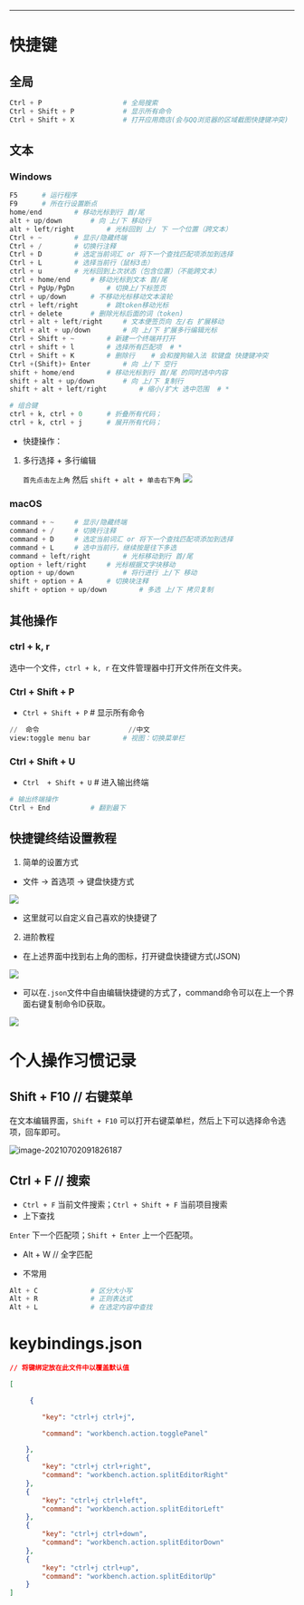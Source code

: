 

------

# 快捷键

## 全局

```python
Ctrl + P					# 全局搜索
Ctrl + Shift + P			# 显示所有命令
Ctrl + Shift + X			# 打开应用商店(会与QQ浏览器的区域截图快捷键冲突)
```
## 文本

###  Windows

```python
F5		# 运行程序
F9      # 所在行设置断点
home/end        # 移动光标到行 首/尾
alt + up/down       # 向 上/下 移动行
alt + left/right        # 光标回到 上/ 下 一个位置（跨文本）
Ctrl + ~		# 显示/隐藏终端
Ctrl + /        # 切换行注释
Ctrl + D        # 选定当前词汇 or 将下一个查找匹配项添加到选择
Ctrl + L        # 选择当前行（鼠标3击）
ctrl + u        # 光标回到上次状态（包含位置）（不能跨文本）
ctrl + home/end     # 移动光标到文本 首/尾
Ctrl + PgUp/PgDn        # 切换上/下标签页
ctrl + up/down      # 不移动光标移动文本滚轮
ctrl + left/right       # 跳token移动光标
ctrl + delete       # 删除光标后面的词（token)
ctrl + alt + left/right     # 文本便签页向 左/右 扩展移动
ctrl + alt + up/down        # 向 上/下 扩展多行编辑光标
Ctrl + Shift + ~        # 新建一个终端并打开
ctrl + shift + l        # 选择所有匹配项  # *
Ctrl + Shift + K        # 删除行    # 会和搜狗输入法 软键盘 快捷键冲突
Ctrl +(Shift)+ Enter        # 向 上/下 空行
shift + home/end        # 移动光标到行 首/尾 的同时选中内容
shift + alt + up/down       # 向 上/下 复制行
shift + alt + left/right        # 缩小/扩大 选中范围  # *

# 组合键
ctrl + k, ctrl + 0      # 折叠所有代码；
ctrl + k, ctrl + j      # 展开所有代码；
```

- 快捷操作：

1. 多行选择 + 多行编辑
   
   `首先点击左上角` 然后 `shift + alt + 单击右下角`
   ![](https://exp-picture.cdn.bcebos.com/c255efc595ee41c17b1a83e68d88912ca4ca9b96.jpg?x-bce-process=image%2Fresize%2Cm_lfit%2Cw_500%2Climit_1%2Fformat%2Cf_jpg%2Fquality%2Cq_80)

### macOS

```python
command + ~		# 显示/隐藏终端
command + /		# 切换行注释
command + D		# 选定当前词汇 or 将下一个查找匹配项添加到选择
command + L		# 选中当前行，继续按是往下多选
command + left/right		# 光标移动到行 首/尾
option + left/right		# 光标根据文字块移动
option + up/down			# 将行进行 上/下 移动
shift + option + A		# 切换块注释
shift + option + up/down		# 多选 上/下 拷贝复制
```
## 其他操作

### ctrl + k, r

选中一个文件，`ctrl + k, r` 在文件管理器中打开文件所在文件夹。

### Ctrl + Shift + P

- `Ctrl + Shift + P`		# 显示所有命令

```python
//	命令						//中文
view:toggle menu bar		# 视图：切换菜单栏
```

### Ctrl  + Shift + U

- `Ctrl  + Shift + U`		# 进入输出终端

```python
# 输出终端操作
Ctrl + End			# 翻到最下
```

## 快捷键终结设置教程

1. 简单的设置方式

- 文件 -> 首选项 -> 键盘快捷方式

![](https://i.loli.net/2021/06/29/SsGFRMhyTjnO94g.png)

- 这里就可以自定义自己喜欢的快捷键了

2. 进阶教程

- 在上述界面中找到右上角的图标，打开键盘快捷键方式(JSON)

![](https://i.loli.net/2021/06/29/TqVZtdXLW9AwKuH.png)

- 可以在`.json`文件中自由编辑快捷键的方式了，command命令可以在上一个界面右键复制命令ID获取。

![](https://i.loli.net/2021/06/29/Mnwi8yHh2rZqXSU.png)

# 个人操作习惯记录

## Shift + F10 // 右键菜单

在文本编辑界面，`Shift + F10` 可以打开右键菜单栏，然后上下可以选择命令选项，回车即可。

![image-20210702091826187](https://i.loli.net/2021/07/02/7GCRAmdvNLho5af.png)

## Ctrl + F // 搜索

- `Ctrl + F` 当前文件搜索；`Ctrl + Shift + F` 当前项目搜索
- 上下查找

`Enter` 下一个匹配项；`Shift + Enter` 上一个匹配项。

- Alt + W // 全字匹配

- 不常用

```python
Alt + C				# 区分大小写
Alt + R				# 正则表达式
Alt + L				# 在选定内容中查找
```

# keybindings.json
```json
// 将键绑定放在此文件中以覆盖默认值

[

 	 {

    ​    "key": "ctrl+j ctrl+j",

    ​    "command": "workbench.action.togglePanel"

  	},
    {
        "key": "ctrl+j ctrl+right",
        "command": "workbench.action.splitEditorRight"
    },
    {
        "key": "ctrl+j ctrl+left",
        "command": "workbench.action.splitEditorLeft"
    },
    {
        "key": "ctrl+j ctrl+down",
        "command": "workbench.action.splitEditorDown"
    },
    {
        "key": "ctrl+j ctrl+up",
        "command": "workbench.action.splitEditorUp"
    }
]
```